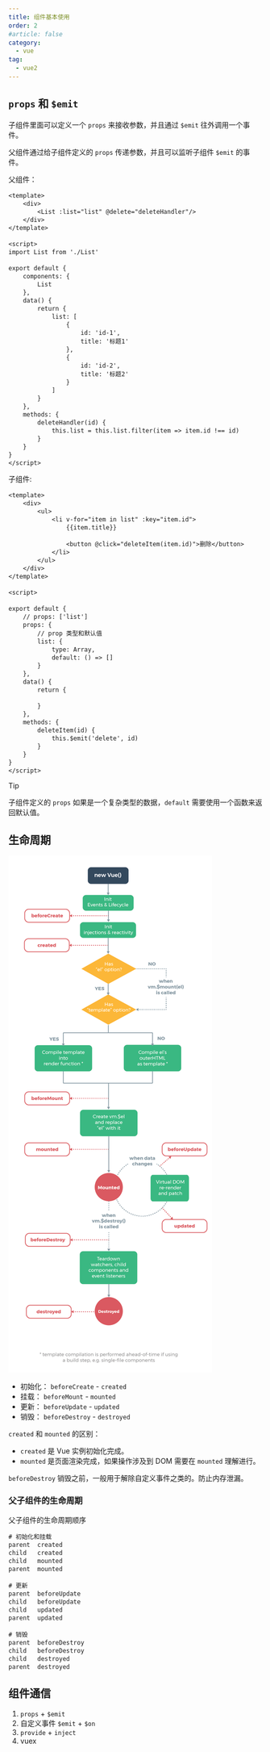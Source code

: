 ```yaml
---
title: 组件基本使用
order: 2
#article: false
category:
  - vue
tag:
  - vue2
---
```


## `props` 和 `$emit`

子组件里面可以定义一个 `props` 来接收参数，并且通过 `$emit` 往外调用一个事件。

父组件通过给子组件定义的 `props` 传递参数，并且可以监听子组件 `$emit` 的事件。

父组件： 

```vue
<template>
    <div>
        <List :list="list" @delete="deleteHandler"/>
    </div>
</template>

<script>
import List from './List'

export default {
    components: {
        List
    },
    data() {
        return {
            list: [
                {
                    id: 'id-1',
                    title: '标题1'
                },
                {
                    id: 'id-2',
                    title: '标题2'
                }
            ]
        }
    },
    methods: {
        deleteHandler(id) {
            this.list = this.list.filter(item => item.id !== id)
        }
    }
}
</script>
```

子组件:

```vue
<template>
    <div>
        <ul>
            <li v-for="item in list" :key="item.id">
                {{item.title}}

                <button @click="deleteItem(item.id)">删除</button>
            </li>
        </ul>
    </div>
</template>

<script>

export default {
    // props: ['list']
    props: {
        // prop 类型和默认值
        list: {
            type: Array,
            default: () => []
        }
    },
    data() {
        return {

        }
    },
    methods: {
        deleteItem(id) {
            this.$emit('delete', id)
        }
    }
}
</script>
```

> [!tip]
> 子组件定义的 `props` 如果是一个复杂类型的数据，`default` 需要使用一个函数来返回默认值。

## 生命周期

![](images/vue2-1.png)

- 初始化： `beforeCreate` - `created`
- 挂载： `beforeMount` - `mounted`
- 更新： `beforeUpdate` - `updated`
- 销毁： `beforeDestroy` - `destroyed` 

`created` 和 `mounted` 的区别：

- `created` 是 Vue 实例初始化完成。
- `mounted` 是页面渲染完成，如果操作涉及到 DOM 需要在 `mounted` 理解进行。

`beforeDestroy` 销毁之前，一般用于解除自定义事件之类的。防止内存泄漏。


### 父子组件的生命周期

父子组件的生命周期顺序

```text
# 初始化和挂载
parent  created
child   created
child   mounted
parent  mounted

# 更新
parent  beforeUpdate
child   beforeUpdate
child   updated
parent  updated

# 销毁
parent  beforeDestroy
child   beforeDestroy
child   destroyed
parent  destroyed
```

## 组件通信

1. `props` + `$emit`
2. 自定义事件 `$emit` + `$on`
3. `provide` + `inject`
4. vuex
